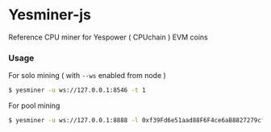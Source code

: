 # Yesminer-js

Reference CPU miner for Yespower ( CPUchain ) EVM coins

### Usage

For solo mining ( with `--ws` enabled from node )

```bash
$ yesminer -u ws://127.0.0.1:8546 -t 1
```

For pool mining

```bash
$ yesminer -u ws://127.0.0.1:8888 -l 0xf39Fd6e51aad88F6F4ce6aB8827279cffFb92266 -w test -t 1
```